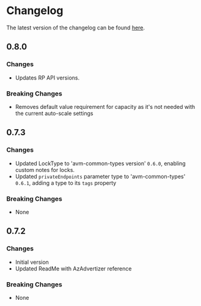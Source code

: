 # Changelog

The latest version of the changelog can be found [here](https://github.com/Azure/bicep-registry-modules/blob/main/avm/res/kusto/cluster/CHANGELOG.md).

## 0.8.0

### Changes

- Updates RP API versions.

### Breaking Changes

- Removes default value requirement for capacity as it's not needed with the current auto-scale settings

## 0.7.3

### Changes

- Updated LockType to 'avm-common-types version' `0.6.0`, enabling custom notes for locks.
- Updated `privateEndpoints` parameter type to 'avm-common-types' `0.6.1`, adding a type to its `tags` property

### Breaking Changes

- None

## 0.7.2

### Changes

- Initial version
- Updated ReadMe with AzAdvertizer reference

### Breaking Changes

- None
